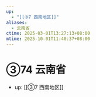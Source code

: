 ```yaml
---
up:
  - "[[③7 西南地区]]"
aliases:
  - 云南省
ctime: 2025-03-01T13:27:13+08:00
mtime: 2025-10-01T11:40:37+08:00
---
```


# ③74 云南省

- up: [[③7 西南地区]]

